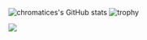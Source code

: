 
![chromatices's GitHub stats](https://github-readme-stats.vercel.app/api?username=chromatices&show_icons=true&theme=cobalt)
![trophy](https://github-profile-trophy.vercel.app/?username=chromatices)

<a href="[[연결할 링크]](https://chromatices.notion.site/118d9d8ed3164f64aff231d1f57d3723)" target="_blank"><img src="https://img.shields.io/badge/portfolio-#000000?style=flat-square&logo=notion&logoColor=white"/></a>

<!--
**chromatices/chromatices** is a ✨ _special_ ✨ repository because its `README.md` (this file) appears on your GitHub profile.

Here are some ideas to get you started:

- 🔭 I’m currently working on ...
- 🌱 I’m currently learning ...
- 👯 I’m looking to collaborate on ...
- 🤔 I’m looking for help with ...
- 💬 Ask me about ...
- 📫 How to reach me: ...
- 😄 Pronouns: ...
- ⚡ Fun fact: ...
-->
